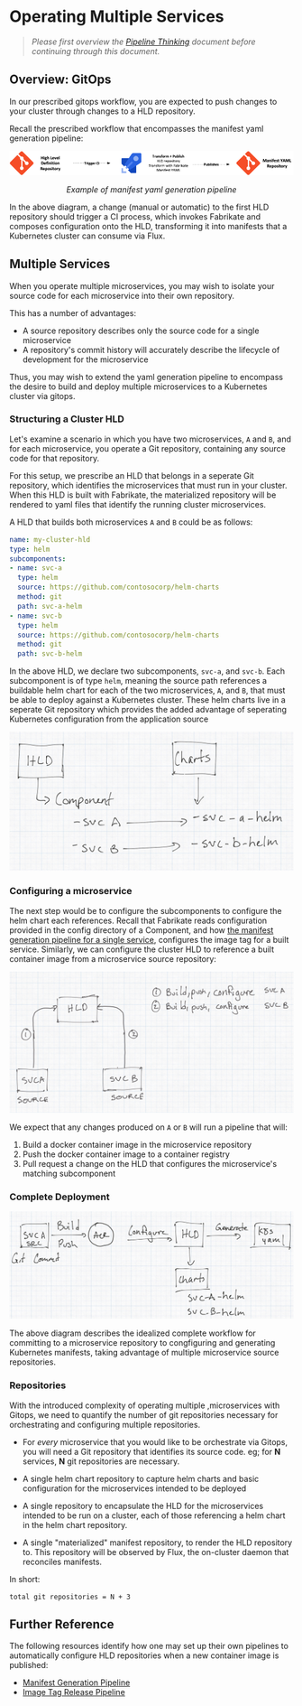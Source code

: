 # Operating Multiple Services

> *Please first overview the [Pipeline Thinking](../PipelineThinking.md) document before continuing through this document.*

## Overview: GitOps

In our prescribed gitops workflow, you are expected to push changes to your cluster through changes to a HLD repository.

Recall the prescribed workflow that encompasses the manifest yaml generation pipeline:

![Example of manifest yaml generation pipeline](../images/manifest-gen.png)
<p align="center"><i>Example of manifest yaml generation pipeline</i></p>

In the above diagram, a change (manual or automatic) to the first HLD repository should trigger a CI process, which invokes Fabrikate and composes configuration onto the HLD, transforming it into manifests that a Kubernetes cluster can consume via Flux.

## Multiple Services

When you operate multiple microservices, you may wish to isolate your source code for each microservice into their own repository.

This has a number of advantages:

- A source repository describes only the source code for a single microservice
- A repository's commit history will accurately describe the lifecycle of development for the microservice

Thus, you may wish to extend the yaml generation pipeline to encompass the desire to build and deploy multiple microservices to a Kubernetes cluster via gitops.

### Structuring a Cluster HLD

Let's examine a scenario in which you have two microservices, `A` and `B`, and for each microservice, you operate a Git repository, containing any source code for that repository.

For this setup, we prescribe an HLD that belongs in a seperate Git repository, which identifies the microservices that must run in your cluster. When this HLD is built with Fabrikate, the materialized repository will be rendered to yaml files that identify the running cluster microservices.

A HLD that builds both microservices `A` and `B` could be as follows:

```yaml
name: my-cluster-hld
type: helm
subcomponents:
- name: svc-a
  type: helm
  source: https://github.com/contosocorp/helm-charts
  method: git
  path: svc-a-helm
- name: svc-b
  type: helm
  source: https://github.com/contosocorp/helm-charts
  method: git
  path: svc-b-helm
```

In the above HLD, we declare two subcomponents, `svc-a`, and `svc-b`. Each subcomponent is of type `helm`, meaning the source path references a buildable helm chart for each of the two microservices, `A`, and `B`, that must be able to deploy against a Kubernetes cluster. These helm charts live in a seperate Git repository which provides the added advantage of seperating Kubernetes configuration from the application source


![Structure of a Component with multiple microservices](../images/hld-svc-a-svc-b.png)

### Configuring a microservice

The next step would be to configure the subcomponents to configure the helm chart each references. Recall that Fabrikate reads configuration provided in the config directory of a Component, and how [the manifest generation pipeline for a single service](#overview-gitOps), configures the image tag for a built service. Similarly, we can configure the cluster HLD to reference a built container image from a microservice source repository:

![Example of a manifest yaml generation pipeline with multiple microservices](../images/svc-a-svc-b.png)

We expect that any changes produced on `A` or `B` will run a pipeline that will:

1. Build a docker container image in the microservice repository
2. Push the docker container image to a container registry
3. Pull request a change on the HLD that configures the microservice's matching subcomponent

### Complete Deployment

![Example of the complete workflow from committing to a source repository, to generating the k8s yaml](../images/src-to-k8s-pipeline.png)

The above diagram describes the idealized complete workflow for committing to a microservice repository to congfiguring and generating Kubernetes manifests, taking advantage of multiple microservice source repositories.

### Repositories

With the introduced complexity of operating multiple ,microservices with Gitops, we need to quantify the number of git repositories necessary for orchestrating and configuring multiple repositories.

- For *every* microservice that you would like to be orchestrate via Gitops, you will need a Git repository that identifies its source code. eg; for **N** services, **N** git repositories are necessary.

- A single helm chart repository to capture helm charts and basic configuration for the microservices intended to be deployed

- A single repository to encapsulate the HLD for the microservices intended to be run on a cluster, each of those referencing a helm chart in the helm chart repository.

- A single "materialized" manifest repository, to render the HLD repository to. This repository will be observed by Flux, the on-cluster daemon that reconciles manifests.

In short:

```
total git repositories = N + 3
```

## Further Reference

The following resources identify how one may set up their own pipelines to automatically configure HLD repositories when a new container image is published:

+ [Manifest Generation Pipeline](./ManifestGeneration.md)
+ [Image Tag Release Pipeline](./ImageTagRelease.md)
